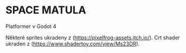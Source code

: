 # SPACE MATULA

Platformer v Godot 4

Některé sprites ukradeny z (https://pixelfrog-assets.itch.io/).
Crt shader ukraden z (https://www.shadertoy.com/view/Ms23DR).
